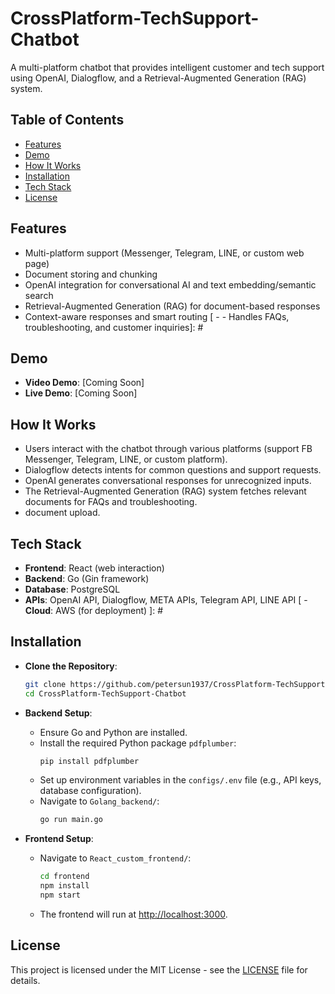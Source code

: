 
# CrossPlatform-TechSupport-Chatbot
A multi-platform chatbot that provides intelligent customer and tech support using OpenAI, Dialogflow, and a Retrieval-Augmented Generation (RAG) system.

## Table of Contents
- [Features](#features)
- [Demo](#demo)
- [How It Works](#how-it-works)
- [Installation](#installation)
- [Tech Stack](#tech-stack)
- [License](#license)

## Features
- Multi-platform support (Messenger, Telegram, LINE, or custom web page)
- Document storing and chunking
- OpenAI integration for conversational AI and text embedding/semantic search
- Retrieval-Augmented Generation (RAG) for document-based responses
- Context-aware responses and smart routing
[ - - Handles FAQs, troubleshooting, and customer inquiries]: #

## Demo
- **Video Demo**: [Coming Soon]
- **Live Demo**: [Coming Soon]

## How It Works
- Users interact with the chatbot through various platforms (support FB Messenger, Telegram, LINE, or custom platform).
- Dialogflow detects intents for common questions and support requests.
- OpenAI generates conversational responses for unrecognized inputs.
- The Retrieval-Augmented Generation (RAG) system fetches relevant documents for FAQs and troubleshooting.
- document upload.

## Tech Stack
- **Frontend**: React (web interaction)
- **Backend**: Go (Gin framework)
- **Database**: PostgreSQL
- **APIs**: OpenAI API, Dialogflow, META APIs, Telegram API, LINE API
[ - **Cloud**: AWS (for deployment) ]: #

## Installation
- **Clone the Repository**:
   ```bash
   git clone https://github.com/petersun1937/CrossPlatform-TechSupport-Chatbot.git
   cd CrossPlatform-TechSupport-Chatbot
   ```

- **Backend Setup**:
   - Ensure Go and Python are installed.
   - Install the required Python package `pdfplumber`:
     ```bash
     pip install pdfplumber
     ```
   - Set up environment variables in the `configs/.env` file (e.g., API keys, database configuration).
   - Navigate to `Golang_backend/`:
     ```bash
     go run main.go
     ```


- **Frontend Setup**:
   - Navigate to `React_custom_frontend/`:
     ```bash
     cd frontend
     npm install
     npm start
     ```
   - The frontend will run at [http://localhost:3000](http://localhost:3000).


## License
This project is licensed under the MIT License - see the [LICENSE](LICENSE) file for details.